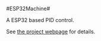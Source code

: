 #ESP32Machine#

A ESP32 based PID control.

See [the project webpage](https://kolkman.github.io/ESP32ressoMachine/) for details.
